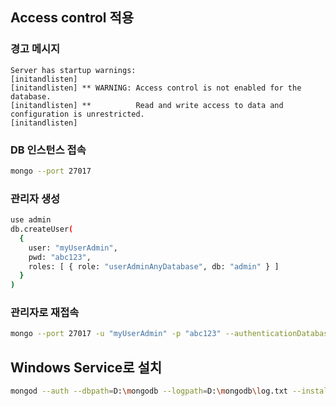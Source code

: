 ## Access control 적용

### 경고 메시지
```
Server has startup warnings:
[initandlisten]
[initandlisten] ** WARNING: Access control is not enabled for the database.
[initandlisten] **          Read and write access to data and configuration is unrestricted.
[initandlisten]
```

### DB 인스턴스 접속

```bash
mongo --port 27017
```

### 관리자 생성

```bash
use admin
db.createUser(
  {
    user: "myUserAdmin",
    pwd: "abc123",
    roles: [ { role: "userAdminAnyDatabase", db: "admin" } ]
  }
)
```

### 관리자로 재접속

```bash
mongo --port 27017 -u "myUserAdmin" -p "abc123" --authenticationDatabase "admin"
```

## Windows Service로 설치

```bash
mongod --auth --dbpath=D:\mongodb --logpath=D:\mongodb\log.txt --install
```

